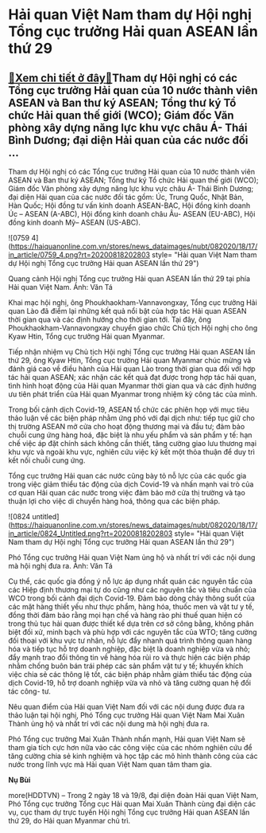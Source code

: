 Hải quan Việt Nam tham dự Hội nghị Tổng cục trưởng Hải quan ASEAN lần thứ 29
============================================================================

[:gift:Xem chi tiết ở đây:gift:](https://hddtvn.com/hai-quan-viet-nam-tham-du-hoi-nghi-tong-cuc-truong-hai-quan-asean-lan-thu-29/)Tham dự Hội nghị có các Tổng cục trưởng Hải quan của 10 nước thành viên ASEAN và Ban thư ký ASEAN; Tổng thư ký Tổ chức Hải quan thế giới (WCO); Giám đốc Văn phòng xây dựng năng lực khu vực châu Á- Thái Bình Dương; đại diện Hải quan của các nước đối …
----------------------------------------------------------------------------------------------------------------------------------------------------------------------------------------------------------------------------------------------------------


Tham dự Hội nghị có các Tổng cục trưởng Hải quan của 10 nước thành viên ASEAN và Ban thư ký ASEAN; Tổng thư ký Tổ chức Hải quan thế giới (WCO); Giám đốc Văn phòng xây dựng năng lực khu vực châu Á- Thái Bình Dương; đại diện Hải quan của các nước đối tác gồm: Úc, Trung Quốc, Nhật Bản, Hàn Quốc; Hội đồng tư vấn kinh doanh ASEAN-BAC, Hội đồng kinh doanh Úc – ASEAN (A-ABC), Hội đồng kinh doanh châu Âu- ASEAN (EU-ABC), Hội đồng kinh doanh Mỹ– ASEAN (US-ABC).





![0759 4](https://haiquanonline.com.vn/stores/news_dataimages/nubt/082020/18/17/in_article/0759_4.png?rt=20200818202803 style= "Hải quan Việt Nam tham dự Hội nghị Tổng cục trưởng Hải quan ASEAN lần thứ 29")


Quang cảnh Hội nghị Tổng cục trưởng Hải quan ASEAN lần thứ 29 tại phía Hải quan Việt Nam. Ảnh: Văn Tá



Khai mạc hội nghị, ông Phoukhaokham-Vannavongxay, Tổng cục trưởng Hải quan Lào đã điểm lại những kết quả nổi bật của hợp tác Hải quan ASEAN thời gian qua và các định hướng cho thời gian tới. Tại đây, ông Phoukhaokham-Vannavongxay chuyển giao chức Chủ tịch Hội nghị cho ông Kyaw Htin, Tổng cục trưởng Hải quan Myanmar.


Tiếp nhận nhiệm vụ Chủ tịch Hội nghị Tổng cục trưởng Hải quan ASEAN lần thứ 29, ông Kyaw Htin, Tổng cục trưởng Hải quan Myanmar chúc mừng và đánh giá cao về điều hành của Hải quan Lào trong thời gian qua đối với hợp tác hải quan ASEAN; xác nhận các kết quả đạt được trong hợp tác hải quan, tình hình hoạt động của Hải quan Myanmar thời gian qua và các định hướng ưu tiên phát triển của Hải quan Myanmar trong nhiệm kỳ công tác của mình.


Trong bối cảnh dịch Covid-19, ASEAN tổ chức các phiên họp với mục tiêu thảo luận về các biện pháp nhằm ứng phó với đại dịch như: tiếp tục giữ cho thị trường ASEAN mở cửa cho hoạt động thương mại và đầu tư; đảm bảo chuỗi cung ứng hàng hoá, đặc biệt là nhu yếu phẩm và sản phẩm y tế: hạn chế việc áp đặt chính sách không cần thiết, tăng cường giao lưu thương mại khu vực và ngoài khu vực, nghiên cứu việc ký kết một thỏa thuận để duy trì kết nối chuỗi cung ứng.


Tổng cục trưởng Hải quan các nước cũng bày tỏ nỗ lực của các quốc gia trong việc giảm thiểu tác động của dịch Covid-19 và nhấn mạnh vai trò của cơ quan Hải quan các nước trong việc đảm bảo mở cửa thị trường và tạo thuận lợi cho việc di chuyển hàng hoá, thông qua các biện pháp.





![0824 untitled](https://haiquanonline.com.vn/stores/news_dataimages/nubt/082020/18/17/in_article/0824_Untitled.png?rt=20200818202803 style= "Hải quan Việt Nam tham dự Hội nghị Tổng cục trưởng Hải quan ASEAN lần thứ 29")


Phó Tổng cục trưởng Hải quan Việt Nam ủng hộ và nhất trí với các nội dung mà hội nghị đưa ra. Ảnh: Văn Tá



Cụ thể, các quốc gia đồng ý nỗ lực áp dụng nhất quán các nguyên tắc của các Hiệp định thương mại tự do cũng như các nguyên tắc và tiêu chuẩn của WCO trong bối cảnh đại dịch Covid-19. Đảm bảo dòng chảy thông suốt của các mặt hàng thiết yếu như thực phẩm, hàng hóa, thuốc men và vật tư y tế, đồng thời đảm bảo rằng mọi hạn chế và hàng rào phi thuế quan hiện có trong thủ tục hải quan được thiết kế dựa trên cơ sở công bằng, không phân biệt đối xử, minh bạch và phù hợp với các nguyên tắc của WTO; tăng cường đối thoại với khu vực tư nhân, nỗ lực đẩy nhanh quá trình thông quan hàng hóa và tiếp tục hỗ trợ doanh nghiệp, đặc biệt là doanh nghiệp vừa và nhỏ; đẩy mạnh trao đổi thông tin về hàng hóa rủi ro và thực hiện các biện pháp nhằm chống buôn bán trái phép các sản phẩm vật tư y tế; khuyến khích việc chia sẻ các thông lệ tốt, các biện pháp nhằm giảm thiểu tác động của dịch Covid-19, hỗ trợ doanh nghiệp vừa và nhỏ và tăng cường quan hệ đối tác công- tư.


Nêu quan điểm của Hải quan Việt Nam đối với các nội dung được đưa ra thảo luận tại hội nghị, Phó Tổng cục trưởng Hải quan Việt Nam Mai Xuân Thành ủng hộ và nhất trí với các nội dung mà hội nghị đưa ra.


Phó Tổng cục trưởng Mai Xuân Thành nhấn mạnh, Hải quan Việt Nam sẽ tham gia tích cực hơn nữa vào các công việc của các nhóm nghiên cứu để tăng cường chia sẻ kinh nghiệm và học tập các mô hình thành công của các nước trong lĩnh vực mà Hải quan Việt Nam quan tâm tham gia.




**Nụ Bùi**



more(HDDTVN) – Trong 2 ngày 18 và 19/8, đại diện đoàn Hải quan Việt Nam, Phó Tổng cục trưởng Tổng cục Hải quan Mai Xuân Thành cùng đại diện các vụ, cục tham dự trực tuyến Hội nghị Tổng cục trưởng Hải quan ASEAN lần thứ 29, do Hải quan Myanmar chủ trì.

